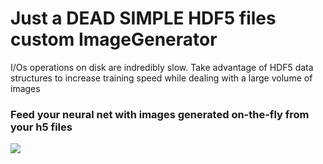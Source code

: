 # Just a DEAD SIMPLE HDF5 files custom ImageGenerator

I/Os operations on disk are indredibly slow. Take advantage of HDF5 data structures to increase training speed while dealing with a large volume of images

### Feed your neural net with images generated on-the-fly from your h5 files



![](generator.gif)
